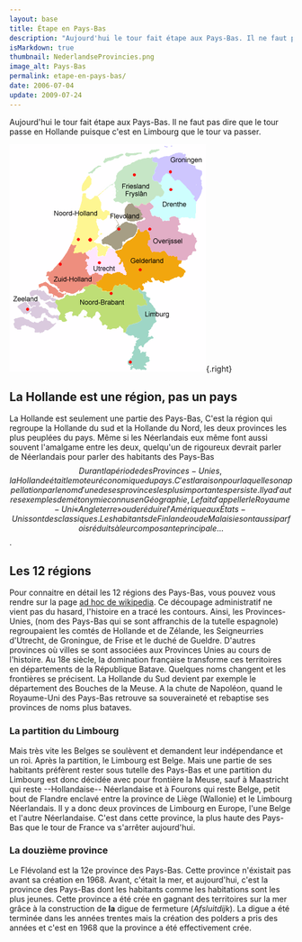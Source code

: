 ```yaml
---
layout: base
title: Étape en Pays-Bas
description: "Aujourd'hui le tour fait étape aux Pays-Bas. Il ne faut pas dire que le tour passe en Hollande puisque c'est en Limbourg que le tour va passer."
isMarkdown: true
thumbnail: NederlandseProvincies.png
image_alt: Pays-Bas
permalink: etape-en-pays-bas/
date: 2006-07-04
update: 2009-07-24
---
```


Aujourd'hui le tour fait étape aux Pays-Bas. Il ne faut pas dire que le tour passe en Hollande puisque c'est en Limbourg que le tour va passer.

![Pays-Bas](NederlandseProvincies.png){.right}

## La Hollande est une région, pas un pays
La Hollande est seulement une partie des Pays-Bas, C'est la région qui regroupe la Hollande du sud et la Hollande du Nord, les deux provinces les plus peuplées du pays. Même si les Néerlandais eux même font aussi souvent l'amalgame entre les deux, quelqu'un de rigoureux devrait parler de Néerlandais pour parler des habitants des Pays-Bas $$Durant la période des Provinces-Unies, la Hollande était le moteur économique du pays. C'est la raison pour laquelle son appellation par le nom d'une de ses provinces les plus importantes persiste. Il y a d'autres exemples de métonymie connus en Géographie, Le fait d'appeller le Royaume-Uni «Angleterre» ou de réduire l'Amérique aux États-Unis sont des classiques. Les habitants de Finlande ou de Malaisie sont aussi parfois réduits à leur composante principale...$$. 

## Les 12 régions
Pour connaitre en détail les 12 régions des Pays-Bas, vous pouvez vous rendre sur la page [ad hoc de wikipedia](http://fr.wikipedia.org/wiki/Provinces_des_Pays-Bas). Ce découpage administratif ne vient pas du hasard, l'histoire en a tracé les contours. Ainsi, les Provinces-Unies, (nom des Pays-Bas qui se sont affranchis de la tutelle espagnole) regroupaient les comtés de Hollande et de Zélande, les Seigneurries d'Utrecht, de Groningue, de Frise et le duché de Gueldre. D'autres provinces où villes se sont associées aux Provinces Unies au cours de l'histoire. Au 18e siècle, la domination française transforme ces territoires en départements de la République Batave. Quelques noms changent et les frontières se précisent. La Hollande du Sud devient par exemple le département des Bouches de la Meuse. A la chute de Napoléon, quand le 
Royaume-Uni des Pays-Bas retrouve sa souveraineté et rebaptise ses provinces de noms plus bataves.

### La partition du Limbourg
Mais très vite les Belges se soulèvent et demandent leur indépendance et un roi. Après la partition, le Limbourg est Belge. Mais une partie de ses habitants préfèrent rester sous tutelle des Pays-Bas et une partition du Limbourg est donc décidée avec pour frontière la Meuse, sauf à Maastricht qui reste --Hollandaise-- Néerlandaise et à Fourons qui reste Belge, petit bout de Flandre enclavé entre la province de Liège (Wallonie) et le Limbourg Néerlandais. Il y a donc deux provinces de Limbourg en Europe, l'une Belge et l'autre Néerlandaise. C'est dans cette province, la plus haute des Pays-Bas que le tour de France va s'arrêter aujourd'hui.

### La douzième province
Le Flévoland est la 12e province des Pays-Bas. Cette province n'éxistait pas avant sa création en 1968. Avant, c'était la mer, et aujourd'hui, c'est la province des Pays-Bas dont les habitants comme les habitations sont les plus jeunes. Cette province a été crée en gagnant des territoires sur la mer grâce à la construction de **la** digue de fermeture (*Afsluitdijk*). La digue a été terminée dans les années trentes mais la création des polders a pris des années et c'est en 1968 que la province a été effectivement crée.